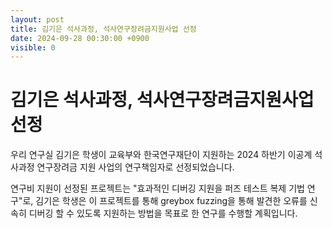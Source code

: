 ```yaml
---
layout: post
title: 김기은 석사과정, 석사연구장려금지원사업 선정
date: 2024-09-28 00:30:00 +0900
visible: 0
---
```


# 김기은 석사과정, 석사연구장려금지원사업 선정
 
우리 연구실 김기은 학생이 교육부와 한국연구재단이 지원하는 2024 하반기 이공계 석사과정 연구장려금 지원 사업의 연구책임자로 선정되었습니다.  

연구비 지원이 선정된 프로젝트는 "효과적인 디버깅 지원을 퍼즈 테스트 복제 기법 연구"로, 김기은 학생은 이 프로젝트를 통해 greybox fuzzing을 통해 발견한 오류를 신속히 디버깅 할 수 있도록 지원하는 방법을 목표로 한 연구를 수행할 계획입니다.
